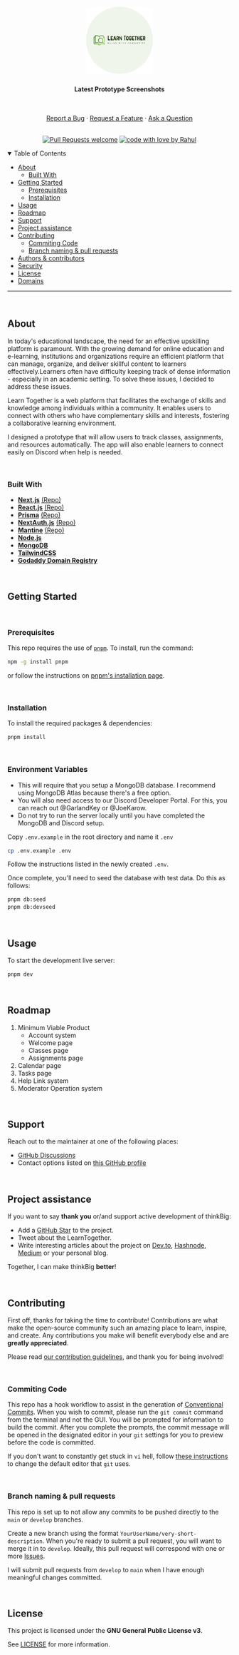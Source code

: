 <h1 align="center">
  <a href="https://github.com/rahulkarda">
    <img src="https://github.com/rahulkarda/uia/blob/master/public/learn-together.png?raw=true" alt="Learn Together" width="150" >
  </a>
</h1>


<div align="center">

**Latest Prototype Screenshots**

<!-- <img src="https://github.com/rahulkarda/assets/blob/main/thinkbig/readme-md/thinkbig-screenshot-1.webp" title="Prototype Classes Page" width="250px">  -->
<!-- <img src="https://github.com/rahulkarda/assets/blob/main/thinkbig/readme-md/thinkbig-screenshot-2.webp" title="Prototype Classes Page" width="250px"> <img src="https://github.com/rahulkarda/assets/blob/main/thinkbig/readme-md/thinkbig-screenshot-3.webp" title="Prototype Calendar" width="250px"> -->
<br />
<br />
<a href="https://github.com/rahulkardaissues/new?assignees=&labels=bug&template=01_BUG_REPORT.md&title=bug%3A+">Report a Bug</a>
·
<a href="https://github.com/rahulkardaissues/new?assignees=&labels=enhancement&template=02_FEATURE_REQUEST.md&title=feat%3A+">Request a Feature</a>
·
<a href="https://github.com/rahulkardadiscussions">Ask a Question</a>

</div>

<div align="center">
<br />

<!-- [![Project license](https://img.shields.io/github/license/rahulkarda/?style=flat-square)](LICENSE) -->

[![Pull Requests welcome](https://img.shields.io/badge/PRs-welcome-ff69b4.svg?style=flat-square)](https://github.com/rahulkarda/issues?q=is%3Aissue+is%3Aopen+label%3A%22help+wanted%22)
[![code with love by Rahul](https://img.shields.io/badge/%3C%2F%3E%20with%20%E2%99%A5%20by-Rahul-ff1414.svg?style=flat-square)](https://github.com/rahulkarda)

</div>

<details open="open">
<summary>Table of Contents</summary>

- [About](#about)
  - [Built With](#built-with)
- [Getting Started](#getting-started)
  - [Prerequisites](#prerequisites)
  - [Installation](#installation)
- [Usage](#usage)
- [Roadmap](#roadmap)
- [Support](#support)
- [Project assistance](#project-assistance)
- [Contributing](#contributing)
  - [Commiting Code](#commiting-code)
  - [Branch naming & pull requests](#branch-naming--pull-requests)
- [Authors & contributors](#authors--contributors)
- [Security](#security)
- [License](#license)
- [Domains](#domains)

</details>

---

<br/>

## About

In today's educational landscape, the need for an effective upskilling platform is paramount. With the growing demand for online education and e-learning, institutions and organizations require an efficient platform that can manage, organize, and deliver skillful content to learners effectively.Learners often have difficulty keeping track of dense information - especially in an academic setting. To solve these issues, I decided to address these issues.

Learn Together is a web platform that facilitates the exchange of skills and knowledge among individuals within a community. It enables users to connect with others who have complementary skills and interests, fostering a collaborative learning environment.

I designed a prototype that will allow users to track classes, assignments, and resources automatically. The app will also enable learners to connect easily on Discord when help is needed.

<br/>

### Built With

- [**Next.js**](https://nextjs.org/) [(Repo)](https://github.com/vercel/next.js)
- [**React.js**](https://reactjs.org/) [(Repo)](https://github.com/facebook/react/)
- [**Prisma**](https://www.prisma.io/) [(Repo)](https://github.com/prisma/prisma)
- [**NextAuth.js**](https://next-auth.js.org/) [(Repo)](https://github.com/nextauthjs/next-auth)
- [**Mantine**](https://mantine.dev/) [(Repo)](https://github.com/mantinedev/mantine/)
- [**Node.js**](https://nodejs.org/)
- [**MongoDB**](https://www.mongodb.com/)
- [**TailwindCSS**](https://tailwindcss.com/)
- [**Godaddy Domain Registry**](https://tech.study)

<br/>

## Getting Started

<br/>

### **Prerequisites**

This repo requires the use of [`pnpm`](https://pnpm.io/). To install, run the command:

```bash
npm -g install pnpm
```

or follow the instructions on [pnpm's installation page](https://pnpm.io/installation).



<br/>

### **Installation**

To install the required packages & dependencies:

```bash
pnpm install
```

<br/>

### **Environment Variables**

- This will require that you setup a MongoDB database. I recommend using MongoDB Atlas because there's a free option.
- You will also need access to our Discord Developer Portal. For this, you can reach out @GarlandKey or @JoeKarow.
- Do not try to run the server locally until you have completed the MongoDB and Discord setup.

Copy `.env.example` in the root directory and name it `.env`

```bash
cp .env.example .env
```

Follow the instructions listed in the newly created `.env`.

Once complete, you'll need to seed the database with test data. Do this as follows:

```bash
pnpm db:seed
pnpm db:devseed
```

<br/>

## Usage

To start the development live server:

```bash
pnpm dev
```

<br/>

## Roadmap

1. Minimum Viable Product
   - Account system
   - Welcome page
   - Classes page
   - Assignments page
2. Calendar page
3. Tasks page
4. Help Link system
5. Moderator Operation system

<br/>

## Support

Reach out to the maintainer at one of the following places:

- [GitHub Discussions](https://github.com/rahulkarda)
- Contact options listed on [this GitHub profile](https://github.com/rahulkarda)

<br/>

## Project assistance

If you want to say **thank you** or/and support active development of thinkBig:

- Add a [GitHub Star](https://github.com/rahulkarda) to the project.
- Tweet about the LearnTogether.
- Write interesting articles about the project on [Dev.to](https://dev.to/), [Hashnode](https://hashnode.com/), [Medium](https://medium.com/) or your personal blog.

Together, I can make thinkBig **better**!

<br/>

## Contributing

First off, thanks for taking the time to contribute! Contributions are what make the open-source community such an amazing place to learn, inspire, and create. Any contributions you make will benefit everybody else and are **greatly appreciated**.

Please read [our contribution guidelines](docs/CONTRIBUTING.md), and thank you for being involved!

<br/>

### **Commiting Code**

This repo has a hook workflow to assist in the generation of [Conventional Commits](https://www.conventionalcommits.org/en/v1.0.0/). When you wish to commit, please run the `git commit` command from the terminal and not the GUI. You will be prompted for information to build the commit. After you complete the prompts, the commit message will be opened in the designated editor in your `git` settings for you to preview before the code is committed.

If you don't want to constantly get stuck in `vi` hell, follow [these instructions](https://docs.github.com/en/get-started/getting-started-with-git/associating-text-editors-with-git) to change the default editor that `git` uses.

<br/>

### **Branch naming & pull requests**

This repo is set up to not allow any commits to be pushed directly to the `main` or `develop` branches.

Create a new branch using the format `YourUserName/very-short-description`.
When you're ready to submit a pull request, you will want to merge it in to `develop`. Ideally, this pull request will correspond with one or more [Issues](https://github.com/rahulkarda/issues).

I will submit pull requests from `develop` to `main` when I have enough meaningful changes committed.

<br/>

## License

This project is licensed under the **GNU General Public License v3**.

See [LICENSE](LICENSE) for more information.

